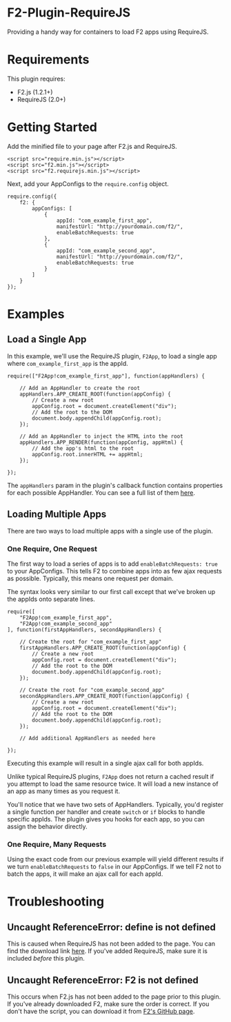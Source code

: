 F2-Plugin-RequireJS
===================

Providing a handy way for containers to load F2 apps using RequireJS.

# Requirements

This plugin requires:

- F2.js (1.2.1+)
- RequireJS (2.0+)

# Getting Started

Add the minified file to your page after F2.js and RequireJS.

	<script src="require.min.js"></script>
	<script src="f2.min.js"></script>
	<script src="f2.requirejs.min.js"></script>

Next, add your AppConfigs to the `require.config` object.

	require.config({
		f2: {
			appConfigs: [
				{
					appId: "com_example_first_app",
					manifestUrl: "http://yourdomain.com/f2/",
					enableBatchRequests: true
				},
				{
					appId: "com_example_second_app",
					manifestUrl: "http://yourdomain.com/f2/",
					enableBatchRequests: true
				}
			]
		}
	});

# Examples

## Load a Single App

In this example, we'll use the RequireJS plugin, `F2App`, to load a single app where `com_example_first_app` is the appId.

	require(["F2App!com_example_first_app"], function(appHandlers) {
		
		// Add an AppHandler to create the root
		appHandlers.APP_CREATE_ROOT(function(appConfig) {
			// Create a new root
			appConfig.root = document.createElement("div");
			// Add the root to the DOM
			document.body.appendChild(appConfig.root);
		});

		// Add an AppHandler to inject the HTML into the root
		appHandlers.APP_RENDER(function(appConfig, appHtml) {
			// Add the app's html to the root
			appConfig.root.innerHTML += appHtml;
		});

	});

The `appHandlers` param in the plugin's callback function contains properties for each possible AppHandler. You can see a full list of them [here](http://docs.openf2.org/sdk/classes/F2.AppHandlers.html).

## Loading Multiple Apps

There are two ways to load multiple apps with a single use of the plugin.

### One Require, One Request

The first way to load a series of apps is to add `enableBatchRequests: true` to your AppConfigs. This tells F2 to combine apps into as few ajax requests as possible. Typically, this means one request per domain.

The syntax looks very similar to our first call except that we've broken up the appIds onto separate lines.

	require([
		"F2App!com_example_first_app", 
		"F2App!com_example_second_app"
	], function(firstAppHandlers, secondAppHandlers) {
		
		// Create the root for "com_example_first_app"
		firstAppHandlers.APP_CREATE_ROOT(function(appConfig) {
			// Create a new root
			appConfig.root = document.createElement("div");
			// Add the root to the DOM
			document.body.appendChild(appConfig.root);
		});

		// Create the root for "com_example_second_app"
		secondAppHandlers.APP_CREATE_ROOT(function(appConfig) {
			// Create a new root
			appConfig.root = document.createElement("div");
			// Add the root to the DOM
			document.body.appendChild(appConfig.root);
		});

		// Add additional AppHandlers as needed here

	});

Executing this example will result in a single ajax call for both appIds. 

Unlike typical RequireJS plugins, `F2App` does not return a cached result if you attempt to load the same resource twice. It will load a new instance of an app as many times as you request it.

You'll notice that we have two sets of AppHandlers. Typically, you'd register a single function per handler and create `switch` or `if` blocks to handle specific appIds. The plugin gives you hooks for each app, so you can assign the behavior directly.

### One Require, Many Requests

Using the exact code from our previous example will yield different results if we turn `enableBatchRequests` to `false` in our AppConfigs. If we tell F2 not to batch the apps, it will  make an ajax call for each appId.

# Troubleshooting

## Uncaught ReferenceError: define is not defined

This is caused when RequireJS has not been added to the page. You can find the download link [here](http://requirejs.org/docs/download.html). If you've added RequireJS, make sure it is included _before_ this plugin.

## Uncaught ReferenceError: F2 is not defined

This occurs when F2.js has not been added to the page prior to this plugin. If you've already downloaded F2, make sure the order is correct. If you don't have the script, you can download it from [F2's GitHub page](https://github.com/OpenF2/F2).